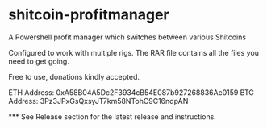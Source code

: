 # shitcoin-profitmanager
A Powershell profit manager which switches between various Shitcoins

Configured to work with multiple rigs. The RAR file contains all the files you need to get going.

Free to use, donations kindly accepted. 

ETH Address: 0xA58B04A5Dc2F3934cB54E087b927268836Ac0159
BTC Address: 3Pz3JPxGsQxsyJT7km58NTohC9C16ndpAN

*** See Release section for the latest release and instructions.
